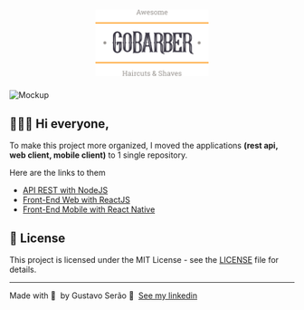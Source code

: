 <h1 align="center">
	<img alt="GoStack" src="https://raw.githubusercontent.com/Gugusta/GitGoBarber/3cfef5d65310c1631f4705411fcea70382ef2ae9/logo.svg" width="200px" />
</h1>

<img alt="Mockup" src="https://res.cloudinary.com/eliasgcf/image/upload/v1587509596/GoBarber/mockup_ocggit.png">

## 👨🏻‍💻 Hi everyone,

To make this project more organized, I moved the applications **(rest api, web client, mobile client)** to 1 single repository.

Here are the links to them

- [API REST with NodeJS](https://github.com/Gugusta/GitGoBarber/tree/master/GoBarber-BackEnd)
- [Front-End Web with ReactJS](https://github.com/Gugusta/GitGoBarber/tree/master/GoBarber-Web)
- [Front-End Mobile with React Native](https://github.com/Gugusta/GitGoBarber/tree/master/GoBarber-App)

## 📝 License

This project is licensed under the MIT License - see the [LICENSE](LICENSE) file for details.

---

Made with 💜 &nbsp;by Gustavo Serão 👋 &nbsp;[See my linkedin](https://www.linkedin.com/in/gustavoserao-engenhariadacomputacao/)
